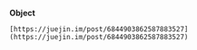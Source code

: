 **Object**

`[https://juejin.im/post/6844903862587883527](https://juejin.im/post/6844903862587883527)`